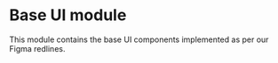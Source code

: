 # Base UI module

This module contains the base UI components implemented as per our Figma redlines.
